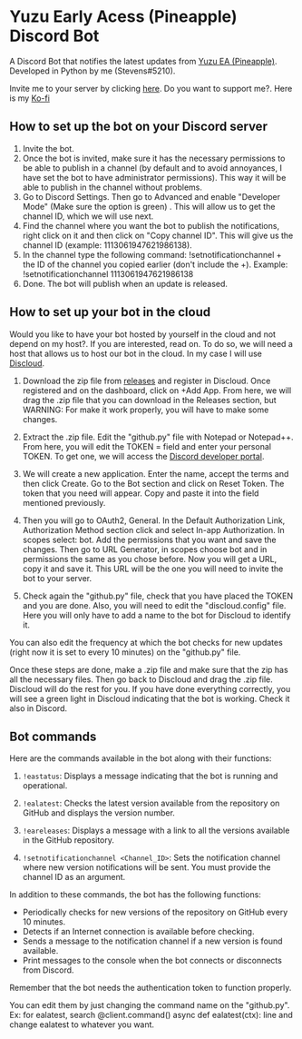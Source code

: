 # Yuzu Early Acess (Pineapple) Discord Bot
A Discord Bot that notifies the latest updates from [Yuzu EA (Pineapple)](https://github.com/pineappleEA/pineapple-src/releases). Developed in Python by me (Stevens#5210).

Invite me to your server by clicking [here](https://discord.com/api/oauth2/authorize?client_id=1114600548499476590&permissions=8&scope=bot). Do you want to support me?. Here is my [Ko-fi](https://ko-fi.com/stevenss)

## How to set up the bot on your Discord server

1. Invite the bot.
2. Once the bot is invited, make sure it has the necessary permissions to be able to publish in a channel (by default and to avoid annoyances, I have set the bot to have administrator permissions). This way it will be able to publish in the channel without problems.
3. Go to Discord Settings. Then go to Advanced and enable "Developer Mode" (Make sure the option is green) . This will allow us to get the channel ID, which we will use next.
4. Find the channel where you want the bot to publish the notifications, right click on it and then click on "Copy channel ID". This will give us the channel ID (example: 1113061947621986138).
5. In the channel type the following command: !setnotificationchannel + the ID of the channel you copied earlier (don't include the +). Example: !setnotificationchannel 1113061947621986138
6. Done. The bot will publish when an update is released.

## How to set up your bot in the cloud

Would you like to have your bot hosted by yourself in the cloud and not depend on my host?. If you are interested, read on. To do so, we will need a host that allows us to host our bot in the cloud. In my case I will use [Discloud](https://discloudbot.com/).

1. Download the zip file from [releases](https://github.com/StevensND/yuzuea-bot/releases) and register in Discloud. Once registered and on the dashboard, click on +Add App. From here, we will drag the .zip file that you can download in the Releases section, but WARNING: For make it work properly, you will have to make some changes.

2. Extract the .zip file. Edit the "github.py" file with Notepad or Notepad++. From here, you will edit the TOKEN = field and enter your personal TOKEN. To get one, we will access the [Discord developer portal](https://discord.com/developers/applications).

3. We will create a new application. Enter the name, accept the terms and then click Create. Go to the Bot section and click on Reset Token. The token that you need will appear. Copy and paste it into the field mentioned previously.

4. Then you will go to OAuth2, General. In the Default Authorization Link, Authorization Method section click and select In-app Authorization. In scopes select: bot. Add the permissions that you want and save the changes. Then go to URL Generator, in scopes choose bot and in permissions the same as you chose before. Now you will get a URL, copy it and save it. This URL will be the one you will need to invite the bot to your server.

5. Check again the "github.py" file, check that you have placed the TOKEN and you are done. Also, you will need to edit the "discloud.config" file. Here you will only have to add a name to the bot for Discloud to identify it.

You can also edit the frequency at which the bot checks for new updates (right now it is set to every 10 minutes) on the "github.py" file.

Once these steps are done, make a .zip file and make sure that the zip has all the necessary files. Then go back to Discloud and drag the .zip file. Discloud will do the rest for you. If you have done everything correctly, you will see a green light in Discloud indicating that the bot is working. Check it also in Discord.

## Bot commands

Here are the commands available in the bot along with their functions:

1. `!eastatus`: Displays a message indicating that the bot is running and operational.

2. `!ealatest`: Checks the latest version available from the repository on GitHub and displays the version number.

3. `!eareleases`: Displays a message with a link to all the versions available in the GitHub repository.

4. `!setnotificationchannel <Channel_ID>`: Sets the notification channel where new version notifications will be sent. You must provide the channel ID as an argument.

In addition to these commands, the bot has the following functions:

- Periodically checks for new versions of the repository on GitHub every 10 minutes.
- Detects if an Internet connection is available before checking.
- Sends a message to the notification channel if a new version is found available.
- Print messages to the console when the bot connects or disconnects from Discord.

Remember that the bot needs the authentication token to function properly.

You can edit them by just changing the command name on the "github.py". Ex: for ealatest, search @client.command() async def ealatest(ctx): line and change ealatest to whatever you want.


